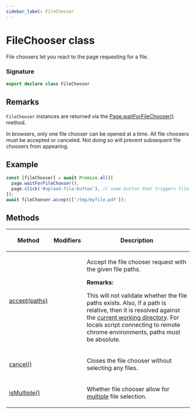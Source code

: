 ```yaml
---
sidebar_label: FileChooser
---
```


# FileChooser class

File choosers let you react to the page requesting for a file.

### Signature

```typescript
export declare class FileChooser
```

## Remarks

`FileChooser` instances are returned via the [Page.waitForFileChooser()](./puppeteer.page.waitforfilechooser.md) method.

In browsers, only one file chooser can be opened at a time. All file choosers must be accepted or canceled. Not doing so will prevent subsequent file choosers from appearing.

## Example

```ts
const [fileChooser] = await Promise.all([
  page.waitForFileChooser(),
  page.click('#upload-file-button'), // some button that triggers file selection
]);
await fileChooser.accept(['/tmp/myfile.pdf']);
```

## Methods

<table><thead><tr><th>

Method

</th><th>

Modifiers

</th><th>

Description

</th></tr></thead>
<tbody><tr><td>

<span id="accept">[accept(paths)](./puppeteer.filechooser.accept.md)</span>

</td><td>

</td><td>

Accept the file chooser request with the given file paths.

**Remarks:**

This will not validate whether the file paths exists. Also, if a path is relative, then it is resolved against the [current working directory](https://nodejs.org/api/process.html#process_process_cwd). For locals script connecting to remote chrome environments, paths must be absolute.

</td></tr>
<tr><td>

<span id="cancel">[cancel()](./puppeteer.filechooser.cancel.md)</span>

</td><td>

</td><td>

Closes the file chooser without selecting any files.

</td></tr>
<tr><td>

<span id="ismultiple">[isMultiple()](./puppeteer.filechooser.ismultiple.md)</span>

</td><td>

</td><td>

Whether file chooser allow for [multiple](https://developer.mozilla.org/en-US/docs/Web/HTML/Element/input/file#attr-multiple) file selection.

</td></tr>
</tbody></table>
